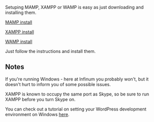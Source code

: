Setuping MAMP, XAMPP or WAMP is easy as just downloading and installing them.

[MAMP install](https://www.mamp.info/en/)

[XAMPP install](https://www.apachefriends.org/index.html)

[WAMP install](http://www.wampserver.com/en/)

Just follow the instructions and install them.

## Notes

If you're running Windows - here at Infinum you probably won't, but it doesn't hurt to inform you of some possible issues.

XAMPP is known to occupy the same port as Skype, so be sure to run XAMPP before you turn Skype on.

You can check out a tutorial on setting your WordPress development environment on Windows [here](https://github.com/dingo-d/WordPress-development-environment-setup-for-Windows).


